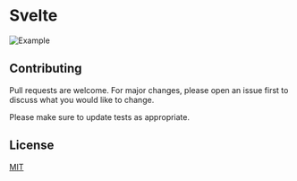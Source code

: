 # Svelte

![Example](https://github.com/davidallen43217777/try0/actions/workflows/main.yml/badge.svg?branch=custom/_sve9591/main)

## Contributing
Pull requests are welcome. For major changes, please open an issue first to discuss what you would like to change.

Please make sure to update tests as appropriate.

## License
[MIT](https://choosealicense.com/licenses/mit/)
